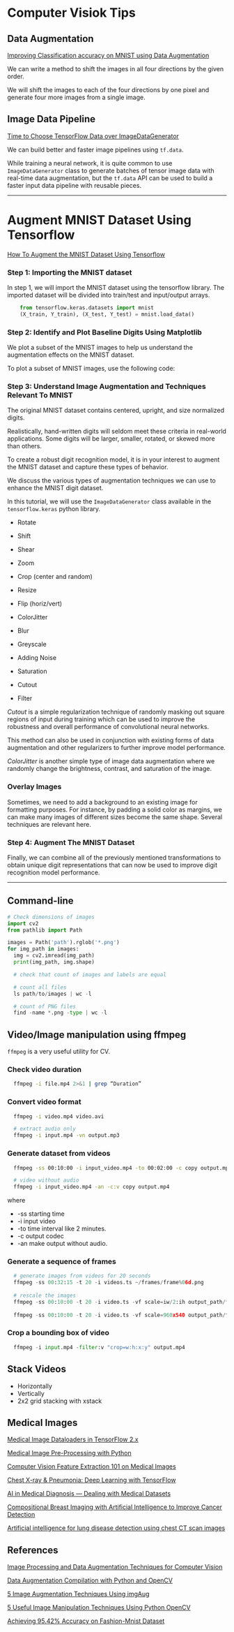 # Computer Visiok Tips


## Data Augmentation

[Improving Classification accuracy on MNIST using Data Augmentation](https://towardsdatascience.com/improving-accuracy-on-mnist-using-data-augmentation-b5c38eb5a903?gi=916228e35c66)

We can write a method to shift the images in all four directions by the given order.

We will shift the images to each of the four directions by one pixel and generate four more images from a single image.


## Image Data Pipeline

[Time to Choose TensorFlow Data over ImageDataGenerator](https://towardsdatascience.com/time-to-choose-tensorflow-data-over-imagedatagenerator-215e594f2435)

We can build better and faster image pipelines using `tf.data`. 

While training a neural network, it is quite common to use `ImageDataGenerator` class to generate batches of tensor image data with real-time data augmentation, but the `tf.data` API can be used to build a faster input data pipeline with reusable pieces.


----------


# Augment MNIST Dataset Using Tensorflow

[How To Augment the MNIST Dataset Using Tensorflow](https://medium.com/the-data-science-publication/how-to-augment-the-mnist-dataset-using-tensorflow-4fbf113e99a0)

### Step 1: Importing the MNIST dataset

In step 1, we will import the MNIST dataset using the tensorflow library. The imported dataset will be divided into train/test and input/output arrays.

```py
    from tensorflow.keras.datasets import mnist
    (X_train, Y_train), (X_test, Y_test) = mnist.load_data()
```

### Step 2: Identify and Plot Baseline Digits Using Matplotlib

We plot a subset of the MNIST images to help us understand the augmentation effects on the MNIST dataset. 

To plot a subset of MNIST images, use the following code:

### Step 3:  Understand Image Augmentation and Techniques Relevant To MNIST

The original MNIST dataset contains centered, upright, and size normalized digits. 

Realistically, hand-written digits will seldom meet these criteria in real-world applications. Some digits will be larger, smaller, rotated, or skewed more than others. 

To create a robust digit recognition model, it is in your interest to augment the MNIST dataset and capture these types of behavior. 

We discuss the various types of augmentation techniques we can use to enhance the MNIST digit dataset. 

In this tutorial, we will use the `ImageDataGenerator` class available in the `tensorflow.keras` python library. 

- Rotate
- Shift
- Shear
- Zoom

- Crop (center and random)
- Resize
- Flip (horiz/vert)
- ColorJitter
- Blur
- Greyscale

- Adding Noise
- Saturation
- Cutout
- Filter

_Cutout_ is a simple regularization technique of randomly masking out square regions of input during training which can be used to improve the robustness and overall performance of convolutional neural networks. 

This method can also be used in conjunction with existing forms of data augmentation and other regularizers to further improve model performance.


_ColorJitter_ is another simple type of image data augmentation where we randomly change the brightness, contrast, and saturation of the image. 

### Overlay Images

Sometimes, we need to add a background to an existing image for formatting purposes. For instance, by padding a solid color as margins, we can make many images of different sizes become the same shape. Several techniques are relevant here.

### Step 4: Augment The MNIST Dataset

Finally, we can combine all of the previously mentioned transformations to obtain unique digit representations that can now be used to improve digit recognition model performance.


----------


## Command-line

```py
# Check dimensions of images
import cv2
from pathlib import Path

images = Path('path').rglob('*.png')
for img_path in images:
  img = cv2.imread(img_path)
  print(img_path, img.shape)
```

```py
  # check that count of images and labels are equal

  # count all files
  ls path/to/images | wc -l

  # count of PNG files
  find -name *.png -type | wc -l
```


## Video/Image manipulation using ffmpeg

`ffmpeg` is a very useful utility for CV. 

### Check video duration

```bash
  ffmpeg -i file.mp4 2>&1 | grep “Duration”
```

### Convert video format

```bash
  ffmpeg -i video.mp4 video.avi

  # extract audio only
  ffmpeg -i input.mp4 -vn output.mp3
```

### Generate dataset from videos

```bash
  ffmpeg -ss 00:10:00 -i input_video.mp4 -to 00:02:00 -c copy output.mp4

  # video without audio
  ffmpeg -i input_video.mp4 -an -c:v copy output.mp4
```

where

- -ss starting time
- -i  input video
- -to time interval like 2 minutes.
- -c  output codec
- -an make output without audio.

### Generate a sequence of frames

```py
  # generate images from videos for 20 seconds
  ffmpeg -ss 00:32:15 -t 20 -i videos.ts ~/frames/frame%06d.png
  
  # rescale the images
  ffmpeg -ss 00:10:00 -t 20 -i video.ts -vf scale=iw/2:ih output_path/frame%06d.png
  
  ffmpeg -ss 00:10:00 -t 20 -i video.ts -vf scale=960x540 output_path/frame%06d.png
```

### Crop a bounding box of video

```py
  ffmpeg -i input.mp4 -filter:v "crop=w:h:x:y" output.mp4
```

## Stack Videos

- Horizontally
- Vertically
- 2x2 grid stacking with xstack



## Medical Images

[Medical Image Dataloaders in TensorFlow 2.x](https://towardsdatascience.com/medical-image-dataloaders-in-tensorflow-2-x-ee5327a4398f)

[Medical Image Pre-Processing with Python](https://towardsdatascience.com/medical-image-pre-processing-with-python-d07694852606)

[Computer Vision Feature Extraction 101 on Medical Images](https://towardsdatascience.com/computer-vision-feature-extraction-101-on-medical-images-part-1-edge-detection-sharpening-42ab8ef0a7cd)

[Chest X-ray & Pneumonia: Deep Learning with TensorFlow](https://towardsdatascience.com/chest-x-ray-pneumonia-deep-learning-with-tensorflow-a58a9e6ade70)

[AI in Medical Diagnosis — Dealing with Medical Datasets](https://towardsdatascience.com/ai-in-medical-diagnosis-dealing-with-medical-datasets-b746e8bda9e5)

[Compositional Breast Imaging with Artificial Intelligence to Improve Cancer Detection](https://towardsdatascience.com/compositional-breast-imaging-with-artificial-intelligence-to-improve-cancer-detection-c5f8f38f2266?source=rss----7f60cf5620c9---4)

[Artificial intelligence for lung disease detection using chest CT scan images](https://medium.com/@atashnezhad1/artificial-intelligence-for-lung-disease-detection-using-chest-ct-scan-images-47e8ff279ce0)


## References

[Image Processing and Data Augmentation Techniques for Computer Vision](https://towardsdatascience.com/image-processing-techniques-for-computer-vision-11f92f511e21)

[Data Augmentation Compilation with Python and OpenCV](https://towardsdatascience.com/data-augmentation-compilation-with-python-and-opencv-b76b1cd500e0)

[5 Image Augmentation Techniques Using imgAug](https://betterprogramming.pub/5-common-image-augmentations-for-machine-learning-c6b5a03ebf38)

[5 Useful Image Manipulation Techniques Using Python OpenCV](https://betterprogramming.pub/5-useful-image-manipulation-techniques-using-python-opencv-505492d077ef)

[Achieving 95.42% Accuracy on Fashion-Mnist Dataset](https://secantzhang.github.io/blog/deep-learning-fashion-mnist)


